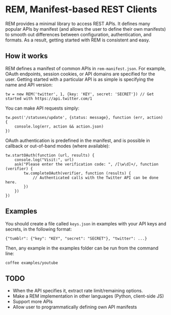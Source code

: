 # REM, Manifest-based REST Clients

REM provides a minimal library to access REST APIs. It defines many popular APIs
by manifest (and allows the user to define their own manifests) to smooth out
differences between configuration, authentication, and formats. As a result,
getting started with REM is consistent and easy.

## How it works

REM defines a manifest of common APIs in `rem-manifest.json`. For example, OAuth
endpoints, session cookies, or API domains are specified for the user. Getting
started with a particular API is as simple is specifying the name and API version:

    tw = new REM('twitter', 1, {key: 'KEY', secret: 'SECRET'}) // Get started with https://api.twitter.com/1

You can make API requests simply:

    tw.post('/statuses/update', {status: message}, function (err, action) {
		console.log(err, action && action.json)
	})

OAuth authentication is predefined in the manifest, and is possible in callback
or out-of-band modes (where available):

    tw.startOAuth(function (url, results) {
    	console.log("Visit:", url)
    	ask("Please enter the verification code: ", /[\w\d]+/, function (verifier) {
		    tw.completeOAuth(verifier, function (results) {
		        // Authenticated calls with the Twitter API can be done here.
		    })
		})
    })

## Examples

You should create a file called `keys.json` in examples with your API keys and secrets,
in the following format:

    {"tumblr": {"key": "KEY", "secret": "SECRET"}, "twitter": ...}

Then, any example in the examples folder can be run from the command line:

    coffee examples/youtube

## TODO

* When the API specifies it, extract rate limit/remaining options.
* Make a REM implementation in other languages (Python, client-side JS)
* Support more APIs
* Allow user to programmatically defining own API manifests